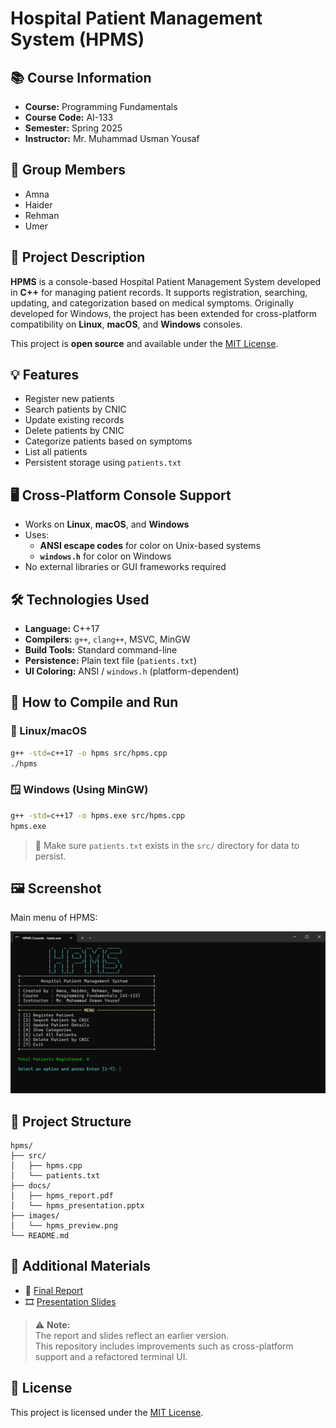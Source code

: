 # Hospital Patient Management System (HPMS)

## 📚 Course Information

- **Course:** Programming Fundamentals
- **Course Code:** AI-133
- **Semester:** Spring 2025
- **Instructor:** Mr. Muhammad Usman Yousaf

## 👥 Group Members

- Amna
- Haider
- Rehman
- Umer

## 🏥 Project Description

**HPMS** is a console-based Hospital Patient Management System developed in **C++** for managing patient records. It supports registration, searching, updating, and categorization based on medical symptoms. Originally developed for Windows, the project has been extended for cross-platform compatibility on **Linux**, **macOS**, and **Windows** consoles.

This project is **open source** and available under the [MIT License](LICENSE).

## 💡 Features

- Register new patients
- Search patients by CNIC
- Update existing records
- Delete patients by CNIC
- Categorize patients based on symptoms
- List all patients
- Persistent storage using `patients.txt`

## 🖥 Cross-Platform Console Support

- Works on **Linux**, **macOS**, and **Windows**
- Uses:
  - **ANSI escape codes** for color on Unix-based systems
  - **`windows.h`** for color on Windows
- No external libraries or GUI frameworks required

## 🛠 Technologies Used

- **Language:** C++17
- **Compilers:** `g++`, `clang++`, MSVC, MinGW
- **Build Tools:** Standard command-line
- **Persistence:** Plain text file (`patients.txt`)
- **UI Coloring:** ANSI / `windows.h` (platform-dependent)

## 🚀 How to Compile and Run

### 🐧 Linux/macOS

```bash
g++ -std=c++17 -o hpms src/hpms.cpp
./hpms
```

### 🪟 Windows (Using MinGW)

```bash
g++ -std=c++17 -o hpms.exe src/hpms.cpp
hpms.exe
```

> 📌 Make sure `patients.txt` exists in the `src/` directory for data to persist.

## 🖼 Screenshot

Main menu of HPMS:

![Main Menu Screenshot](images/hpms_preview.webp)

## 📂 Project Structure

```
hpms/
├── src/
│   ├── hpms.cpp
│   └── patients.txt
├── docs/
│   ├── hpms_report.pdf
│   └── hpms_presentation.pptx
├── images/
│   └── hpms_preview.png
└── README.md
```

## 📎 Additional Materials

- 📄 [Final Report](docs/hpms_report.pdf)
- 🎞 [Presentation Slides](docs/hpms_presentation.pptx)

> ⚠️ **Note:**  
> The report and slides reflect an earlier version.  
> This repository includes improvements such as cross-platform support and a refactored terminal UI.

## 📄 License

This project is licensed under the [MIT License](LICENSE).
